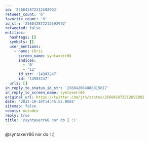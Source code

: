 ```yaml
---
id: '256042872212692992'
retweet_count: '0'
favorite_count: '0'
id_str: '256042872212692992'
retweeted: false
entities:
  hashtags: []
  symbols: []
  user_mentions:
    - name: Chris
      screen_name: syntaxerr66
      indices:
        - '0'
        - '12'
      id_str: '14983247'
      id: '14983247'
  urls: []
in_reply_to_status_id_str: '256042804088815617'
in_reply_to_screen_name: syntaxerr66
original_url: https://twitter.com/jth/status/256042872212692992
date: '2012-10-10T14:45:52.000Z'
sitemap: false
robots: noindex
reply: true
title: '@syntaxerr66 nor do I :)'
---
```


@syntaxerr66 nor do I :)